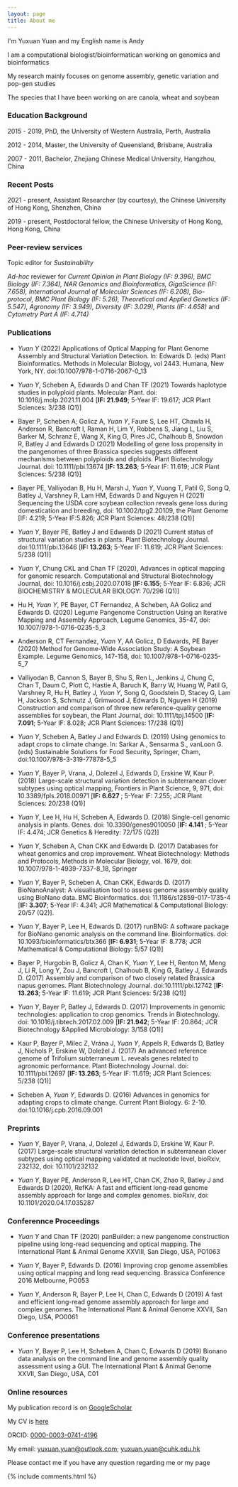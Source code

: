 ```yaml
---
layout: page
title: About me 
---
```


I'm Yuxuan Yuan and my English name is Andy

<p>
I am a computational biologist/bioinformatican working on genomics and bioinformatics
<p>
My research mainly focuses on genome assembly, genetic variation and pop-gen studies

<p>
The species that I have been working on are canola, wheat and soybean

<h3> Education Background </h3>

<p>
2015 - 2019, PhD, the University of Western Australia, Perth, Australia

<p>
2012 - 2014, Master, the University of Queensland, Brisbane, Australia

<p>
2007 - 2011, Bachelor, Zhejiang Chinese Medical University, Hangzhou, China

<p>

<h3> Recent Posts </h3>

<p>
2021 - present, Assistant Researcher (by courtesy), the Chinese University of Hong Kong, Shenzhen, China

<p>
2019 - present, Postdoctoral fellow, the Chinese University of Hong Kong, Hong Kong, China

<p>

<h3> Peer-review services </h3>

<p>
Topic editor for <i> Sustainability</i>

<p>
<i>Ad-hoc</i> reviewer for <i> Current Opinion in Plant Biology (IF: 9.396), BMC Biology (IF: 7.364), NAR Genomics and Bioinformatics, GigaScience (IF: 7.658), International Journal of Molecular Sciences (IF: 6.208), Bio-protocol, BMC Plant Biology (IF: 5.26), Theoretical and Applied Genetics (IF: 5.547), Agronomy (IF: 3.949), Diversity (IF: 3.029), Plants (IF: 4.658) </i> and <i>Cytometry Part A (IF: 4.714)</i>

<p>

<h3> Publications </h3>  

<p>

* <i> Yuan Y</i> (2022) Applications of Optical Mapping for Plant Genome Assembly and Structural Variation Detection. In: Edwards D. (eds) Plant Bioinformatics. Methods in Molecular Biology, vol 2443. Humana, New York, NY. doi:10.1007/978-1-0716-2067-0_13

<p>

* <i>Yuan Y</i>, Scheben A, Edwards D and Chan TF (2021) Towards haplotype studies in polyploid plants. Molecular Plant. doi: 10.1016/j.molp.2021.11.004 [<b>IF: 21.949</b>; 5-Year IF: 19.617; JCR Plant Sciences: 3/238 (Q1)]

<p>

* Bayer P, Scheben A; Golicz A, <i>Yuan Y</i>, Faure S, Lee HT, Chawla H, Anderson R, Bancroft I, Raman H, Lim Y, Robbens S, Jiang L, Liu S, Barker M, Schranz E, Wang X, King G, Pires JC, Chalhoub B, Snowdon R, Batley J and Edwards D (2021) Modelling of gene loss propensity in the pangenomes of three Brassica species suggests different mechanisms between polyploids and diploids. Plant Biotechnology Journal. doi: 10.1111/pbi.13674 [<b>IF: 13.263</b>; 5-Year IF: 11.619; JCR Plant Sciences: 5/238 (Q1)]

<p>

* Bayer PE, Valliyodan B, Hu H, Marsh J, <i>Yuan Y</i>, Vuong T, Patil G, Song Q, Batley J, Varshney R, Lam HM, Edwards D and Nguyen H (2021) Sequencing the USDA core soybean collection reveals gene loss during domestication and breeding, doi: 10.1002/tpg2.20109, the Plant Genome [IF: 4.219; 5-Year IF:5.826; JCR Plant Sciences: 48/238 (Q1)]

<p>

* <i>Yuan Y</i>, Bayer PE, Batley J and Edwards D (2021) Current status of structural variation studies in plants. Plant Biotechnology Journal. doi:10.1111/pbi.13646 [<b>IF: 13.263</b>; 5-Year IF: 11.619; JCR Plant Sciences: 5/238 (Q1)]

<p>

* <i>Yuan Y</i>, Chung CKL and Chan TF (2020), Advances in optical mapping for genomic research. Computational and Structural Biotechnology Journal, doi: 10.1016/j.csbj.2020.07.018 [<b>IF: 6.155</b>; 5-Year IF: 6.836; JCR BIOCHEMISTRY & MOLECULAR BIOLOGY: 70/296 (Q1)]

<p>

* Hu H, <i>Yuan Y</i>, PE Bayer, CT Fernandez, A Scheben, AA Golicz and Edwards D. (2020) Legume Pangenome Construction Using an Iterative Mapping and Assembly Approach, Legume Genomics, 35-47, doi: 10.1007/978-1-0716-0235-5_3

<p>

* Anderson R, CT Fernandez, <i>Yuan Y</i>, AA Golicz, D Edwards, PE Bayer (2020) Method for Genome-Wide Association Study: A Soybean Example. Legume Genomics, 147-158, doi: 10.1007/978-1-0716-0235-5_7

<p>

* Valliyodan B, Cannon S, Bayer B, Shu S, Ren L, Jenkins J, Chung C, Chan T, Daum C, Plott C, Hastie A, Baruch K, Barry W, Huang W, Patil G, Varshney R, Hu H, Batley J, <i>Yuan Y</i>, Song Q, Goodstein D, Stacey G, Lam H, Jackson S, Schmutz J, Grimwood J, Edwards D, Nguyen H (2019) Construction and comparison of three new reference-quality genome assemblies for soybean, the Plant Journal, doi: 10.1111/tpj.14500 [<b>IF: 7.091</b>; 5-Year IF: 8.028; JCR Plant Sciences: 17/238 (Q1)]

<p>

* <i>Yuan Y</i>, Scheben A, Batley J and Edwards D. (2019) Using genomics to adapt crops to climate change. In: Sarkar A., Sensarma S., vanLoon G. (eds) Sustainable Solutions for Food Security, Springer, Cham, doi:10.1007/978-3-319-77878-5_5

<p>

* <i>Yuan Y</i>, Bayer P, Vrana, J, Dolezel J, Edwards D, Erskine W, Kaur P. (2018) Large-scale structural variation detection in subterranean clover subtypes using optical mapping, Frontiers in Plant Science, 9, 971, doi: 10.3389/fpls.2018.00971 [<b>IF: 6.627 </b>; 5-Year IF: 7.255; JCR Plant Sciences: 20/238 (Q1)]

<p>

* <i>Yuan Y</i>, Lee H, Hu H, Scheben A, Edwards D. (2018) Single-cell genomic analysis in plants. Genes. doi: 10.3390/genes9010050 [<b>IF: 4.141 </b>; 5-Year IF: 4.474; JCR Genetics & Heredity: 72/175 (Q2)]

<p>

* <i>Yuan Y</i>, Scheben A, Chan CKK and Edwards D. (2017) Databases for wheat genomics and crop improvement. Wheat Biotechnology: Methods and Protocols, Methods in Molecular Biology, vol. 1679, doi: 10.1007/978-1-4939-7337-8_18, Springer      

<p>

* <i>Yuan Y</i>, Bayer P, Scheben A, Chan CKK, Edwards D. (2017) BioNanoAnalyst: A visualisation tool to assess genome assembly quality using BioNano data. BMC Bioinformatics. doi: 11.1186/s12859-017-1735-4 [<b>IF: 3.307</b>; 5-Year IF: 4.341; JCR Mathematical & Computational Biology: 20/57 (Q2)].

<p>

* <i>Yuan Y</i>, Bayer P, Lee H, Edwards D. (2017) runBNG: A software package for BioNano genomic analysis on the command line. Bioinformatics. doi: 10.1093/bioinformatics/btx366 [<b>IF: 6.931</b>; 5-Year IF: 8.778; JCR Mathematical & Computational Biology: 5/57 (Q1)]

<p>

* Bayer P, Hurgobin B, Golicz A, Chan K, <i>Yuan Y</i>, Lee H, Renton M, Meng J, Li R, Long Y, Zou J, Bancroft I, Chalhoub B, King G, Batley J, Edwards D. (2017) Assembly and comparison of two closely related Brassica napus genomes. Plant Biotechnology Journal. doi:10.1111/pbi.12742 [<b>IF: 13.263</b>; 5-Year IF: 11.619; JCR Plant Sciences: 5/238 (Q1)]

<p>

* <i>Yuan Y</i>, Bayer P, Batley J, Edwards D. (2017) Improvements in genomic technologies: application to crop genomics. Trends in Biotechnology. doi: 10.1016/j.tibtech.2017.02.009 [<b>IF: 21.942</b>; 5-Year IF: 20.864; JCR Biotechnology &Applied Microbiology: 3/158 (Q1)]

<p>

* Kaur P, Bayer P, Milec Z, Vrána J, <i>Yuan Y</i>, Appels R, Edwards D, Batley J, Nichols P, Erskine W, Doležel J. (2017) An advanced reference genome of Trifolium subterraneum L. reveals genes related to agronomic performance. Plant Biotechnology Journal. doi: 10.1111/pbi.12697 [<b>IF: 13.263</b>; 5-Year IF: 11.619; JCR Plant Sciences: 5/238 (Q1)]

<p> 

* Scheben A, <i>Yuan Y</i>, Edwards D. (2016) Advances in genomics for adapting crops to climate change. Current Plant Biology. 6: 2-10. doi:10.1016/j.cpb.2016.09.001


<h3> Preprints</h3>

<p>

* <i>Yuan Y</i>, Bayer P, Vrana, J, Dolezel J, Edwards D, Erskine W, Kaur P. (2017) Large-scale structural variation detection in subterranean clover subtypes using optical mapping validated at nucleotide level, bioRxiv, 232132, doi: 10.1101/232132

<p> 

* <i>Yuan Y</i>, Bayer PE, Anderson R, Lee HT, Chan CK, Zhao R, Batley J and Edwards D (2020), RefKA: A fast and efficient long-read genome assembly approach for large and complex genomes. bioRxiv, doi: 10.1101/2020.04.17.035287

<h3> Conferennce Proceedings</h3>

<p>

* <i>Yuan Y</i> and Chan TF (2020) panBuilder: a new pangenome construction pipeline using long-read sequencing and optical mapping. The International Plant & Animal Genome XXVIII, San Diego, USA, PO1063

<p>

* <i>Yuan Y</i>, Bayer P, Edwards D. (2016) Improving crop genome assemblies using optical mapping and long read sequencing. Brassica Conference 2016 Melbourne, PO053

<p>

* <i>Yuan Y</i>, Anderson R, Bayer P, Lee H, Chan C, Edwards D (2019) A fast and efficient long-read genome assembly approach for large and complex genomes. The International Plant & Animal Genome XXVII, San Diego, USA, PO0061

<h3>Conference presentations</h3>

<p>

* <i>Yuan Y</i>, Bayer P, Lee H, Scheben A, Chan C, Edwards D (2019) Bionano data analysis on the command line and genome assembly quality assessment using a GUI. The International Plant & Animal Genome XXVII, San Diego, USA, C01

<p>

<h3> Online resources</h3>

<p>

My publication record is on <a target="_blank" href='https://scholar.google.com.au/citations?user=2oLXfwoAAAAJ&hl=en'>GoogleScholar</a> 

<p> 

My CV is <a target="_blank" href='https://www.dropbox.com/s/dr5syy4vb05wn7z/CV_AY.pdf?dl=0'>here</a>

<p>

ORCID: <a target="_blank" href='https://orcid.org/0000-0003-0741-4196'>0000-0003-0741-4196</a>

<p>

My email: yuxuan.yuan@outlook.com; yuxuan.yuan@cuhk.edu.hk

<p>

<p>

Please contact me if you have any question regarding me or my page

<p> 

<p> 


{% include comments.html %}

